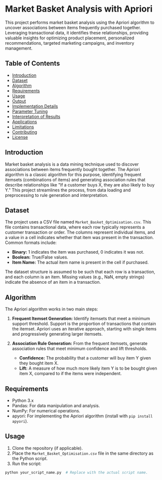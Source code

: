 # Market Basket Analysis with Apriori

This project performs market basket analysis using the Apriori algorithm to uncover associations between items frequently purchased together.  Leveraging transactional data, it identifies these relationships, providing valuable insights for optimizing product placement, personalized recommendations, targeted marketing campaigns, and inventory management.

## Table of Contents

*   [Introduction](#introduction)
*   [Dataset](#dataset)
*   [Algorithm](#algorithm)
*   [Requirements](#requirements)
*   [Usage](#usage)
*   [Output](#output)
*   [Implementation Details](#implementation-details)
*   [Parameter Tuning](#parameter-tuning)
*   [Interpretation of Results](#interpretation-of-results)
*   [Applications](#applications)
*   [Limitations](#limitations)
*   [Contributing](#contributing)
*   [License](#license)

## Introduction

Market basket analysis is a data mining technique used to discover associations between items frequently bought together.  The Apriori algorithm is a classic algorithm for this purpose, identifying frequent itemsets (combinations of items) and generating association rules that describe relationships like "If a customer buys X, they are also likely to buy Y."  This project streamlines the process, from data loading and preprocessing to rule generation and interpretation.

## Dataset

The project uses a CSV file named `Market_Basket_Optimisation.csv`. This file contains transactional data, where each row typically represents a customer transaction or order.  The columns represent individual items, and a value in a cell indicates whether that item was present in the transaction.  Common formats include:

*   **Binary:** 1 indicates the item was purchased, 0 indicates it was not.
*   **Boolean:** True/False values.
*   **Item Name:** The actual item name is present in the cell if purchased.

The dataset structure is assumed to be such that each row is a transaction, and each column is an item.  Missing values (e.g., NaN, empty strings) indicate the absence of an item in a transaction.

## Algorithm

The Apriori algorithm works in two main steps:

1.  **Frequent Itemset Generation:**  Identify itemsets that meet a minimum support threshold. Support is the proportion of transactions that contain the itemset.  Apriori uses an iterative approach, starting with single items and progressively generating larger itemsets.

2.  **Association Rule Generation:**  From the frequent itemsets, generate association rules that meet minimum confidence and lift thresholds.
    *   **Confidence:** The probability that a customer will buy item Y given they bought item X.
    *   **Lift:**  A measure of how much more likely item Y is to be bought given item X, compared to if the items were independent.

## Requirements

*   Python 3.x
*   Pandas: For data manipulation and analysis.
*   NumPy: For numerical operations.
*   apyori: For implementing the Apriori algorithm (install with `pip install apyori`).

## Usage

1.  Clone the repository (if applicable).
2.  Place the `Market_Basket_Optimisation.csv` file in the same directory as the Python script.
3.  Run the script:

```bash
python your_script_name.py  # Replace with the actual script name.
